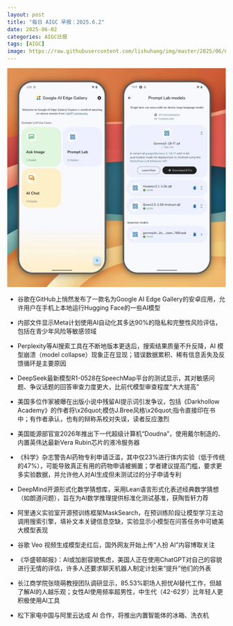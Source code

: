```yaml
---
layout: post
title: "每日 AIGC 早报：2025.6.2"
date: 2025-06-02
categories: AIGC日报
tags: [AIGC]
image: https://raw.githubusercontent.com/lishuhang/img/master/2025/06/0602-d.jpg
---
```


![封面图](https://raw.githubusercontent.com/lishuhang/img/master/2025/06/0602-d.jpg)

  - 谷歌在GitHub上悄然发布了一款名为Google AI Edge Gallery的安卓应用，允许用户在手机上本地运行Hugging Face的一些AI模型

  - 内部文件显示Meta计划使用AI自动化其多达90%的隐私和完整性风险评估，包括在青少年风险等敏感领域

  - Perplexity等AI搜索工具在不断地版本更迭后，搜索结果质量不升反降，AI 模型崩溃（model collapse）现象正在显现；错误数据累积、稀有信息丢失及反馈循环是主要原因

  - DeepSeek最新模型R1-0528在SpeechMap平台的测试显示，其对敏感问题、争议话题的回答审查力度更大，比前代模型审查程度“大大提高”

  - 美国多位作家被曝在出版小说中残留AI提示词引发争议，包括《Darkhollow Academy》的作者将\x26quot;模仿J.Bree风格\x26quot;指令直接印在书中；有作者承认，也有的辩称系校对失误，读者反应激烈

  - 美国能源部官宣2026年推出下一代超级计算机“Doudna”，使用戴尔制造的、内置英伟达最新Vera Rubin芯片的液冷服务器

  - 《科学》杂志警告AI药物专利申请泛滥，其中仅23%进行体内实验（低于传统的47%），可能导致真正有用的药物申请被搁置；学者建议提高门槛，要求更多实验数据，并允许他人对AI生成但未测试过的分子申请专利

  - DeepMind开源形式化数学猜想库，采用Lean语言形式化表述经典数学猜想（如朗道问题），旨在为AI数学推理提供标准化测试基准，获陶哲轩力荐

  - 阿里通义实验室开源预训练框架MaskSearch，在预训练阶段让模型学习主动调用搜索引擎，填补文本关键信息空缺，实验显示小模型在问答任务中可媲美大模型表现

  - 谷歌 Veo 视频生成模型走红后，国外网友开始上传“人扮 AI”内容博取关注

  - 《华盛顿邮报》：AI或加剧容貌焦虑，美国人正在使用ChatGPT对自己的容貌进行无情的评估，许多人还要求聊天机器人制定计划来“提升”他们的外表

  - 长江商学院张晓萌教授团队调研显示，85.53%职场人担忧AI替代工作，但越了解AI的人越乐观；女性AI使用频率超男性，中生代（42-62岁）比年轻人更积极使用AI工具

  - 松下家电中国与阿里云达成 AI 合作，将推出内置智能体的冰箱、洗衣机